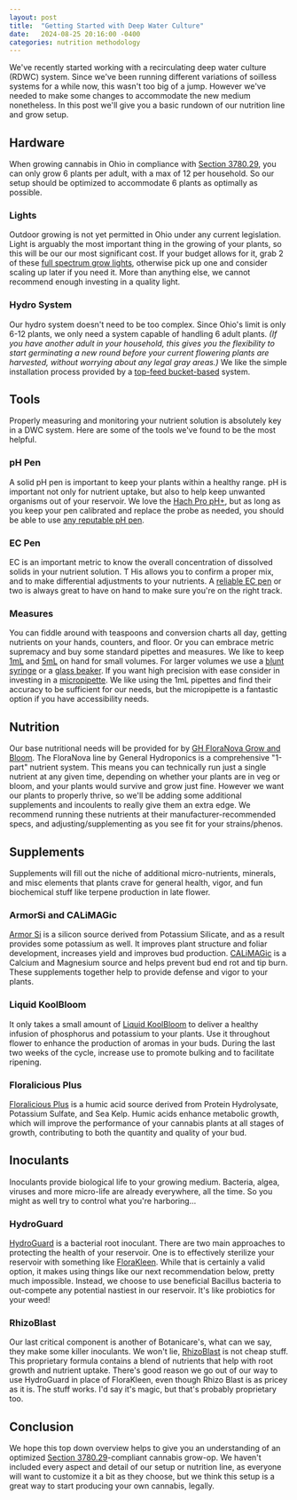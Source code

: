 ```yaml
---
layout: post
title:  "Getting Started with Deep Water Culture"
date:   2024-08-25 20:16:00 -0400
categories: nutrition methodology
---
```


We've recently started working with a recirculating deep water culture (RDWC) system. Since we've been running different variations of soilless systems for a while now, this wasn't too big of a jump. However we've needed to make some changes to accommodate the new medium nonetheless. In this post we'll give you a basic rundown of our nutrition line and grow setup. 

## Hardware

When growing cannabis in Ohio in compliance with [Section 3780.29](https://codes.ohio.gov/ohio-revised-code/section-3780.29), you can only grow 6 plants per adult, with a max of 12 per household. So our setup should be optimized to accommodate 6 plants as optimally as possible.

### Lights

Outdoor growing is not yet permitted in Ohio under any current legislation. Light is arguably the most important thing in the growing of your plants, so this will be our our most significant cost. If your budget allows for it, grab 2 of these [full spectrum grow lights](https://amzn.to/3WWSFE1), otherwise pick up one and consider scaling up later if you need it. More than anything else, we cannot recommend enough investing in a quality light.

### Hydro System

Our hydro system doesn't need to be too complex. Since Ohio's limit is only 6-12 plants, we only need a system capable of handling 6 adult plants. *(If you have another adult in your household, this gives you the flexibility to start germinating a new round before your current flowering plants are harvested, without worrying about any legal gray areas.)* We like the simple installation process provided by a [top-feed bucket-based](https://amzn.to/3T5IFqN) system.

## Tools

Properly measuring and monitoring your nutrient solution is absolutely key in a DWC system. Here are some of the tools we've found to be the most helpful.

### pH Pen
A solid pH pen is important to keep your plants within a healthy range. pH is important not only for nutrient uptake, but also to help keep unwanted organisms out of your reservoir. We love the [Hach Pro pH+](https://amzn.to/3MhBmbT), but as long as you keep your pen calibrated and replace the probe as needed, you should be able to use [any reputable pH pen](https://amzn.to/3Z66QsO).

### EC Pen
EC is an important metric to know the overall concentration of dissolved solids in your nutrient solution. T His allows you to confirm a proper mix, and to make differential adjustments to your nutrients. A [reliable EC pen](https://amzn.to/4dHWnIH) or two is always great to have on hand to make sure you're on the right track.

### Measures
You can fiddle around with teaspoons and conversion charts all day, getting nutrients on your hands, counters, and floor. Or you can embrace metric supremacy and buy some standard pipettes and measures. We like to keep [1mL](https://amzn.to/4cF4u7p) and [5mL](https://amzn.to/3WUFq6G) on hand for small volumes. For larger volumes we use a [blunt syringe](https://amzn.to/3T4JEr8) or a [glass beaker](https://amzn.to/4cB84jb). If you want high precision with ease consider in investing in a [micropipette](https://amzn.to/3MlybzR). We like using the 1mL pipettes and find their accuracy to be sufficient for our needs, but the micropipette is a fantastic option if you have accessibility needs.

## Nutrition

Our base nutritional needs will be provided for by [GH FloraNova Grow and Bloom](https://amzn.to/3AAXlrr). The FloraNova line by General Hydroponics is a comprehensive "1-part" nutrient system. This means you can technically run just a single nutrient at any given time, depending on whether your plants are in veg or bloom, and your plants would survive and grow just fine. However we want our plants to properly thrive, so we'll be adding some additional supplements and incoulents to really give them an extra edge. We recommend running these nutrients at their manufacturer-recommended specs, and adjusting/supplementing as you see fit for your strains/phenos.

## Supplements

Supplements will fill out the niche of additional micro-nutrients, minerals, and misc elements that plants crave for general health, vigor, and fun biochemical stuff like terpene production in late flower.

### ArmorSi and CALiMAGic
[Armor Si](https://amzn.to/3Xj1d9G) is a silicon source derived from Potassium Silicate, and as a result provides some potassium as well. It improves plant structure and foliar development, increases yield and improves bud production. [CALiMAGic](https://amzn.to/3yUARkY) is a Calcium and Magnesium source and helps prevent bud end rot and tip burn. These supplements together help to provide defense and vigor to your plants.

### Liquid KoolBloom
It only takes a small amount of [Liquid KoolBloom](https://amzn.to/3yRbArQ) to deliver a healthy infusion of phosphorus and potassium to your plants. Use it throughout flower to enhance the production of aromas in your buds. During the last two weeks of the cycle, increase use to promote bulking and to facilitate ripening.

### Floralicious Plus
[Floralicious Plus](https://amzn.to/4dBUNIf) is a humic acid source derived from Protein Hydrolysate, Potassium Sulfate, and Sea Kelp. Humic acids enhance metabolic growth, which will improve the performance of your cannabis plants at all stages of growth, contributing to both the quantity and quality of your bud.

## Inoculants

Inoculants provide biological life to your growing medium. Bacteria, algea, viruses and more micro-life are already everywhere, all the time. So you might as well try to control what you're harboring...

### HydroGuard
[HydroGuard](https://amzn.to/3T4tdv5) is a bacterial root inoculant. There are two main approaches to protecting the health of your reservoir. One is to effectively sterilize your reservoir with something like [FloraKleen](https://amzn.to/3Xhgh7s). While that is certainly a valid option, it makes using things like our next recommendation below, pretty much impossible. Instead, we choose to use beneficial Bacillus bacteria to out-compete any potential nastiest in our reservoir. It's like probiotics for your weed!

### RhizoBlast
Our last critical component is another of Botanicare's, what can we say, they make some killer inoculants. We won't lie, [RhizoBlast](https://amzn.to/4dDUFrI) is not cheap stuff. This proprietary formula contains a blend of nutrients that help with root growth and nutrient uptake. There's good reason we go out of our way to use HydroGuard in place of FloraKleen, even though Rhizo Blast is as pricey as it is. The stuff works. I'd say it's magic, but that's probably proprietary too.

## Conclusion
We hope this top down overview helps to give you an understanding of an optimized [Section 3780.29](https://codes.ohio.gov/ohio-revised-code/section-3780.29)-compliant cannabis grow-op. We haven't included every aspect and detail of our setup or nutrition line, as everyone will want to customize it a bit as they choose, but we think this setup is a great way to start producing your own cannabis, legally.